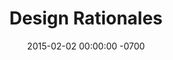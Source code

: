 ---
layout: meeting
title: Design Rationales
date: 2015-02-02 00:00:00 -0700
participants: Nissa Syverson
where: MAGNET Room 821
duration: 60min
topics:
- The differences and similarities between Logic Models and Design Rationales
- Next steps on improving the Design Rationale and adding Learning Theories
- The difficulty and the challenges of making a real Landscape Audit in my case
- Detailed explanation of current low-fi prototype sketch and current plans to develop it
results:
- Logic Models show design features in perspective with long-term goals.
- Design Rationales show design in perspective with short-term goals.
- Design Rationales links the design features with the learning theories
- Both ones display the design features, with more or less detailed info
- How to improve my current design rationale
- Make it more visual. Maybe a table? Maybe a Logic Model structure? Mind-map?
- Display my specific design decisions, rather than an overview of the functionality
- Suggestions to work on the Landscape Audit
- Work with the inherent intention to set the stage to show my product.
- Expand the explanation on why a few (if not each) of the “X” was marked.
- Reframe some of the cornerstones, maybe combine or adjust them as needed.
- Preparing an informal pitch can be a great strategy to help explain the project.
- It would be nice to add some “situated cognition” perspective, besides drilling.
- The idea of having a SAMPLE of beginner learners is cool. But not only that.
- Knowing the goals does tend to help increase motivation. This is Constructivism.
- There is a need to define better DELIBERATE PRACTICE
- Nissa does understand the kind of practice I’m looking for.
- Though, it would be nice to differentiate this from others.
- There are many ways to practice anything / many types of practice.
- Maybe, the idea is to introduce to “Fry your brain” concept. How?
- Keeping it challenging. (Speak to Shashank)
- Making activities always fast-paced?
---